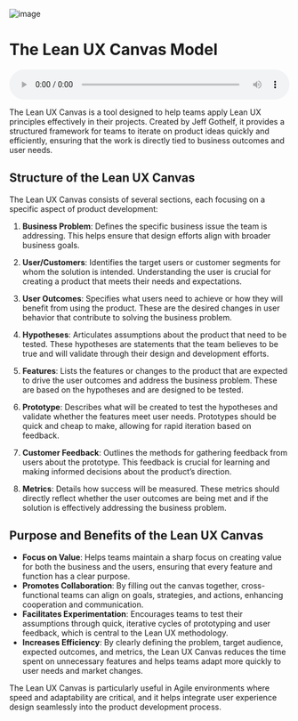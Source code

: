 ![image](https://github.com/Collegehive/Notes/assets/159722383/8bf30693-c152-4253-90a7-fae5cb7a86ca)

# The Lean UX Canvas Model

<audio controls style="width: 100%;">
  <source src="../../../../../audio/4th_sem/PLS/Unit 4 Lean UX/4.B_Lean_UX_Canvas_Model.mp3" type="audio/mpeg">
  Your browser does not support the audio element.
</audio>


The Lean UX Canvas is a tool designed to help teams apply Lean UX principles effectively in their projects. Created by Jeff Gothelf, it provides a structured framework for teams to iterate on product ideas quickly and efficiently, ensuring that the work is directly tied to business outcomes and user needs.

## Structure of the Lean UX Canvas

The Lean UX Canvas consists of several sections, each focusing on a specific aspect of product development:

1. **Business Problem**: Defines the specific business issue the team is addressing. This helps ensure that design efforts align with broader business goals.

2. **User/Customers**: Identifies the target users or customer segments for whom the solution is intended. Understanding the user is crucial for creating a product that meets their needs and expectations.

3. **User Outcomes**: Specifies what users need to achieve or how they will benefit from using the product. These are the desired changes in user behavior that contribute to solving the business problem.

4. **Hypotheses**: Articulates assumptions about the product that need to be tested. These hypotheses are statements that the team believes to be true and will validate through their design and development efforts.

5. **Features**: Lists the features or changes to the product that are expected to drive the user outcomes and address the business problem. These are based on the hypotheses and are designed to be tested.

6. **Prototype**: Describes what will be created to test the hypotheses and validate whether the features meet user needs. Prototypes should be quick and cheap to make, allowing for rapid iteration based on feedback.

7. **Customer Feedback**: Outlines the methods for gathering feedback from users about the prototype. This feedback is crucial for learning and making informed decisions about the product’s direction.

8. **Metrics**: Details how success will be measured. These metrics should directly reflect whether the user outcomes are being met and if the solution is effectively addressing the business problem.

## Purpose and Benefits of the Lean UX Canvas

- **Focus on Value**: Helps teams maintain a sharp focus on creating value for both the business and the users, ensuring that every feature and function has a clear purpose.
- **Promotes Collaboration**: By filling out the canvas together, cross-functional teams can align on goals, strategies, and actions, enhancing cooperation and communication.
- **Facilitates Experimentation**: Encourages teams to test their assumptions through quick, iterative cycles of prototyping and user feedback, which is central to the Lean UX methodology.
- **Increases Efficiency**: By clearly defining the problem, target audience, expected outcomes, and metrics, the Lean UX Canvas reduces the time spent on unnecessary features and helps teams adapt more quickly to user needs and market changes.

The Lean UX Canvas is particularly useful in Agile environments where speed and adaptability are critical, and it helps integrate user experience design seamlessly into the product development process.
